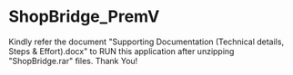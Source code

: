 # ShopBridge_PremV
Kindly refer the document "Supporting Documentation (Technical details, Steps &amp; Effort).docx" to RUN this application after unzipping "ShopBridge.rar" files. Thank You!
